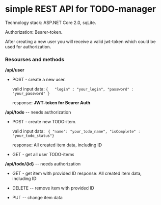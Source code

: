 # simple REST API for TODO-manager
Technology stack: ASP.NET Core 2.0, sqLite.

Authorization: Bearer-token. 

After creating a new user you will receive a valid jwt-token which could be used for authorization.

### Resourses and methods
**/api/user**
- POST - create a new user. 
    
    valid input data: ` {   "login" : "your_login", "password" : "your_password" } `
    
    response: **JWT-token for Bearer Auth**

**/api/todo** -- needs authorization
- POST - create new TODO-item.
    
    valid input data: ` { "name": "your_todo_name", "isComplete" : "your_todo_status"}` 
    
    response: All created item data, including ID
    
- GET - get all user TODO-items

**/api/todo/{id}** -- needs authorization
- GET - get item with provided ID
response: All created item data, including ID

- DELETE -- remove item with provided ID
- PUT -- change item data 
